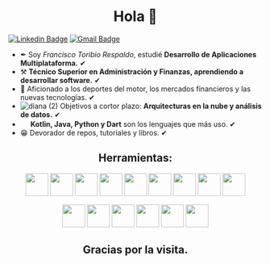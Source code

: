 <h1 align="center">Hola 👋</h1>


[![Linkedin Badge](https://img.shields.io/badge/-LinkedIn-blue?style=flat-square&logo=Linkedin&logoColor=white&link=https://kediwww.linn.com/in/francisco-toribio-respaldo/)](https://www.linkedin.com/in/francisco-toribio-respaldo/)
[![Gmail Badge](https://img.shields.io/badge/-Gmail-c14438?style=flat-square&logo=Gmail&logoColor=white&link=mailto:frantoribiorespaldo@gmail.com)](mailto:frantoribiorespaldo@gmail.com)



- ✒ Soy *Francisco Toribio Respaldo*, estudié **Desarrollo de Aplicaciones Multiplataforma.** ✔
- ⚒  **Técnico Superior en Administración y Finanzas, aprendiendo a desarrollar software.** ✔
- 🔭 Aficionado a los deportes del motor, los mercados financieros y las nuevas tecnologías. ✔
-   ![diana (2)](https://user-images.githubusercontent.com/90746957/213532701-4e922c88-ac54-43be-afb7-fea9a4ab64c8.png)  Objetivos a cortor plazo: **Arquitecturas en la nube y análisis de datos.** ✔
-    <img loading="lazy" src="https://www.enperezzeledon.com/wp-content/uploads/2019/10/1200px-Kotlin-logo.svg_.png" 
  height="16">   **Kotlin, Java, Python y Dart** son los lenguajes que más uso. ✔
- 😁 Devorador de repos, tutoriales y libros. ✔



## <h2 align="center">Herramientas: </h2>

<p align="center">
 <img loading="lazy" src="https://distreau.com/github.svg" 
  height="45">
 <img loading="lazy" src="https://upload.wikimedia.org/wikipedia/commons/thumb/4/4c/Typescript_logo_2020.svg/1200px-Typescript_logo_2020.svg.png" 
  height="45">
 <img loading="lazy" src="https://pluspng.com/img-png/nodejs-logo-png-node-js-development-296.png" 
  height="45">
 <img loading="lazy" src="https://www.sommelierdecafe.com/2019/wp-content/uploads/2009/06/java-logo1-1.png" 
  height="45"> 
 <img loading="lazy" src="https://materiageek.com/wp-content/uploads/2020/10/GitKraken-7.4.0-Descargar-gratis.png" 
  height="45">
 <img loading="lazy" src="https://www.enperezzeledon.com/wp-content/uploads/2019/10/1200px-Kotlin-logo.svg_.png" 
  height="45">
 <img loading="lazy" src="https://miro.medium.com/max/650/1*zzvdRmHGGXONZpuQ2FeqsQ.png" 
  height="45">
  <img loading="lazy" src="https://user-images.githubusercontent.com/674621/71187801-14e60a80-2280-11ea-94c9-e56576f76baf.png" 
  height="45"> 
 <img loading="lazy" src="https://resources.jetbrains.com/storage/products/intellij-idea/img/meta/intellij-idea_logo_300x300.png" 
 <img loading="lazy" src="https://resources.jetbrains.com/storage/products/intellij-idea/img/meta/intellij-idea_logo_300x300.png" 
  height="45">
 <p align="center">
  <img loading="lazy" src="https://upload.wikimedia.org/wikipedia/commons/thumb/6/61/HTML5_logo_and_wordmark.svg/512px-HTML5_logo_and_wordmark.svg.png" 
  height="45">
  <img loading="lazy" src="https://upload.wikimedia.org/wikipedia/commons/thumb/d/d5/CSS3_logo_and_wordmark.svg/1200px-CSS3_logo_and_wordmark.svg.png" 
  height="45">
  <img loading="lazy" src="https://logodownload.org/wp-content/uploads/2015/05/android-logo-7-1.png" 
  height="45">
  <img loading="lazy" src="https://www.docker.com/sites/default/files/d8/2019-07/vertical-logo-monochromatic.png" 
  height="45">
  <img loading="lazy" src="https://user-images.githubusercontent.com/90746957/216758394-0438d8f9-7eb6-4cf0-a659-a2d9de0eed51.png"
  height="45">
  <img loading="lazy" src="https://user-images.githubusercontent.com/90746957/222894364-cc1dc837-84e7-4aa5-b18a-2b9bc539fe24.png"
  height="45">     

   
  <h2 align="center">Gracias por la visita.</h2>
    


 
